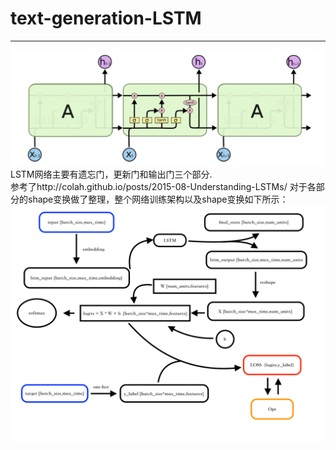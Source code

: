 # text-generation-LSTM
--------------------------
![LSTM示意图](https://github.com/Wu-Xiuchao/text-generation-LSTM/blob/master/picture/lstm.png)
LSTM网络主要有遗忘门，更新门和输出门三个部分.  
参考了http://colah.github.io/posts/2015-08-Understanding-LSTMs/
对于各部分的shape变换做了整理，整个网络训练架构以及shape变换如下所示：  
![](https://github.com/Wu-Xiuchao/text-generation-LSTM/blob/master/picture/shape%E5%8F%98%E6%8D%A2.png)
